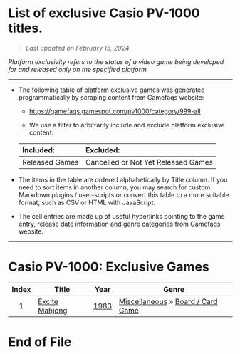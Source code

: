 ﻿# List of exclusive Casio PV-1000 titles.

> *Last updated on February 15, 2024*

_Platform exclusivity refers to the status of a video game being developed for and released only on the specified platform._

-----------------------------

 - The following table of platform exclusive games was generated programmatically by scraping content from Gamefaqs website: 

    - https://gamefaqs.gamespot.com/pv1000/category/999-all

    - We use a filter to arbitrarily include and exclude platform exclusive content:

      
    |Included:|Excluded:|
    |:--|:--|
    |Released Games|Cancelled or Not Yet Released Games


 - The items in the table are ordered alphabetically by Title column. If you need to sort items in another column, you may search for custom Markdown plugins / user-scripts or convert this table to a more suitable format, such as CSV or HTML with JavaScript.

 - The cell entries are made up of useful hyperlinks pointing to the game entry, release date information and genre categories from Gamefaqs website.

-----------------------------
# Casio PV-1000∶ Exclusive Games
|Index|Title|Year|Genre|
|:--:|--|--|--|
|1|<a href="https://gamefaqs.gamespot.com/pv1000/295029-excite-mahjong" target="_blank" rel="noopener noreferrer">Excite Mahjong</a>|<a href="https://gamefaqs.gamespot.com/pv1000/295029-excite-mahjong/data" target="_blank" rel="noopener noreferrer">1983</a>|<a href="https://gamefaqs.gamespot.com/pv1000/category/49-miscellaneous" target="_blank" rel="noopener noreferrer">Miscellaneous</a> &raquo; <a href="https://gamefaqs.gamespot.com/pv1000/category/227-miscellaneous-board-card-game" target="_blank" rel="noopener noreferrer">Board / Card Game</a>|

# End of File